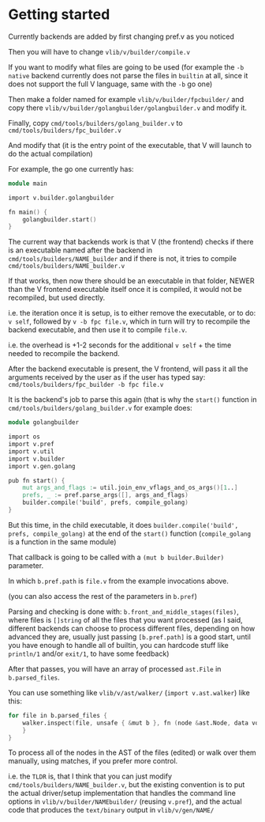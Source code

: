 # Getting started

Currently backends are added by first changing pref.v as you noticed

Then you will have to change `vlib/v/builder/compile.v`

If you want to modify what files are going to be used (for example the `-b native` backend currently does not parse the files in `builtin` at all, since it does not support the full V language, same with the `-b` go one)

Then make a folder named for example `vlib/v/builder/fpcbuilder/` and copy there `vlib/v/builder/golangbuilder/golangbuilder.v` and modify it.

Finally, copy `cmd/tools/builders/golang_builder.v` to `cmd/tools/builders/fpc_builder.v`

And modify that (it is the entry point of the executable, that V will launch to do the actual compilation)

For example, the go one currently has:
```v
module main

import v.builder.golangbuilder

fn main() {
    golangbuilder.start()
}
```

The current way that backends work is that V (the frontend) checks if there is an executable named after the backend in `cmd/tools/builders/NAME_builder` and if there is not, it tries to compile `cmd/tools/builders/NAME_builder.v`

If that works, then now there should be an executable in that folder, NEWER than the V frontend executable itself
once it is compiled, it would not be recompiled, but used directly.

i.e. the iteration once it is setup, is to either remove the executable, or to do: `v self`, followed by `v -b fpc file.v`, which in turn will try to recompile the backend executable, and then use it to compile `file.v`.


i.e. the overhead is +1-2 seconds for the additional `v self` + the time needed to recompile the backend.

After the backend executable is present, the V frontend, will pass it all the arguments received by the user as if the user has typed say: `cmd/tools/builders/fpc_builder -b fpc file.v`

It is the backend's job to parse this again (that is why the `start()` function in `cmd/tools/builders/golang_builder.v` for example does:

```v
module golangbuilder

import os
import v.pref
import v.util
import v.builder
import v.gen.golang

pub fn start() {
    mut args_and_flags := util.join_env_vflags_and_os_args()[1..]
    prefs, _ := pref.parse_args([], args_and_flags)
    builder.compile('build', prefs, compile_golang)
}
```

But this time, in the child executable, it does `builder.compile('build', prefs, compile_golang)` at the end of the `start()` function (`compile_golang` is a function in the same module)

That callback is going to be called with a `(mut b builder.Builder)` parameter.

In which `b.pref.path` is `file.v` from the example invocations above.

(you can also access the rest of the parameters in `b.pref`)

Parsing and checking is done with: `b.front_and_middle_stages(files)`, where files is `[]string` of all the files that you want processed (as I said, different backends can choose to process different files, depending on how advanced they are, usually just passing `[b.pref.path]` is a good start, until you have enough to handle all of builtin, you can hardcode stuff like `println/1` and/or `exit/1`, to have some feedback)

After that passes, you will have an array of processed `ast.File` in `b.parsed_files`.

You can use something like `vlib/v/ast/walker/` (`import v.ast.walker`) like this:
```v
for file in b.parsed_files {
    walker.inspect(file, unsafe { &mut b }, fn (node &ast.Node, data voidptr) bool {
    }
}
```
To process all of the nodes in the AST of the files (edited) or walk over them manually, using matches, if you prefer more control.

i.e. the `TLDR` is, that I think that you can just modify `cmd/tools/builders/NAME_builder.v`, but the existing convention is to put the actual driver/setup implementation that handles the command line options in `vlib/v/builder/NAMEbuilder/` (reusing `v.pref`), and the actual code that produces the `text/binary` output in `vlib/v/gen/NAME/`
